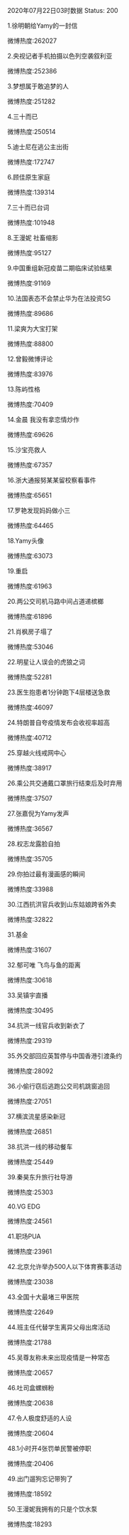 2020年07月22日03时数据
Status: 200

1.徐明朝给Yamy的一封信

微博热度:262027

2.央视记者手机拍摄以色列空袭叙利亚

微博热度:252386

3.梦想属于敢追梦的人

微博热度:251282

4.三十而已

微博热度:250514

5.迪士尼在逃公主出街

微博热度:172747

6.顾佳原生家庭

微博热度:139314

7.三十而已台词

微博热度:101948

8.王漫妮 社畜缩影

微博热度:95127

9.中国重组新冠疫苗二期临床试验结果

微博热度:91169

10.法国表态不会禁止华为在法投资5G

微博热度:89686

11.梁爽为大宝打架

微博热度:88800

12.曾毅微博评论

微博热度:83976

13.陈屿性格

微博热度:70409

14.金晨 我没有拿恋情炒作

微博热度:69626

15.沙宝亮救人

微博热度:67357

16.浙大通报努某某留校察看事件

微博热度:65651

17.罗艳发现妈妈做小三

微博热度:64465

18.Yamy头像

微博热度:63073

19.重启

微博热度:61963

20.两公交司机马路中间占道递槟榔

微博热度:61896

21.肖枫房子塌了

微博热度:53046

22.明星让人误会的虎狼之词

微博热度:52281

23.医生抱患者1分钟跑下4层楼送急救

微博热度:46097

24.特朗普自夸疫情发布会收视率超高

微博热度:40712

25.穿越火线戒网中心

微博热度:38917

26.乘公共交通戴口罩旅行结束后及时弃用

微博热度:37507

27.张嘉倪为Yamy发声

微博热度:36567

28.权志龙露脸自拍

微博热度:35705

29.你拍过最有漫画感的瞬间

微博热度:33988

30.江西抗洪官兵收到山东姑娘跨省外卖

微博热度:32822

31.基金

微博热度:31607

32.郁可唯 飞鸟与鱼的距离

微博热度:30618

33.吴镇宇直播

微博热度:30495

34.抗洪一线官兵收到新衣了

微博热度:29319

35.外交部回应英暂停与中国香港引渡条约

微博热度:28092

36.小偷行窃后逃跑公交司机跳窗追回

微博热度:27051

37.横滨流星感染新冠

微博热度:26851

38.抗洪一线的移动餐车

微博热度:25449

39.秦昊东升旅行社导游

微博热度:25303

40.VG EDG

微博热度:24561

41.职场PUA

微博热度:23961

42.北京允许举办500人以下体育赛事活动

微博热度:23038

43.全国十大最堵三甲医院

微博热度:22649

44.班主任代替学生离异父母出席活动

微博热度:21788

45.吴尊友称未来出现疫情是一种常态

微博热度:20657

46.吐司盒螺蛳粉

微博热度:20638

47.令人极度舒适的人设

微博热度:20604

48.1小时开4张罚单民警被停职

微博热度:20406

49.出门遛狗忘记带狗了

微博热度:18592

50.王漫妮我拥有的只是个饮水泵

微博热度:18293


